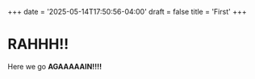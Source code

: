 +++
date = '2025-05-14T17:50:56-04:00'
draft = false
title = 'First'
+++
# RAHHH!!

Here we go **AGAAAAAIN!!!!**
